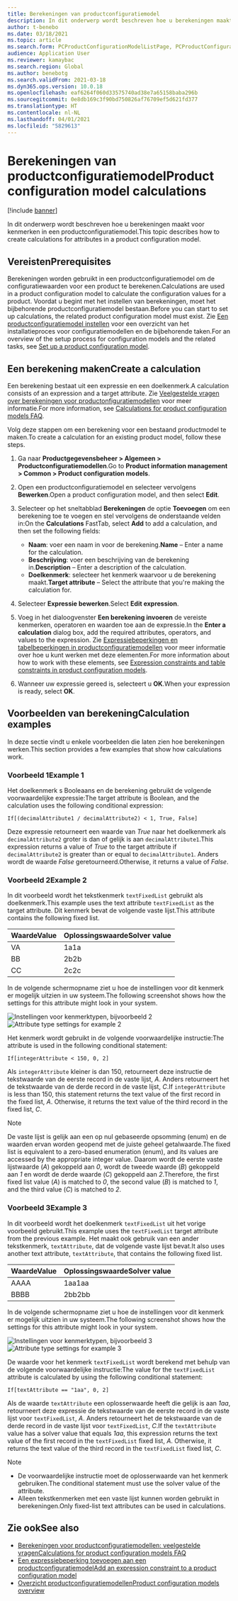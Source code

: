 ```yaml
---
title: Berekeningen van productconfiguratiemodel
description: In dit onderwerp wordt beschreven hoe u berekeningen maakt voor kenmerken in een productconfiguratiemodel
author: t-benebo
ms.date: 03/18/2021
ms.topic: article
ms.search.form: PCProductConfigurationModelListPage, PCProductConfigurationModelDetails
audience: Application User
ms.reviewer: kamaybac
ms.search.region: Global
ms.author: benebotg
ms.search.validFrom: 2021-03-18
ms.dyn365.ops.version: 10.0.18
ms.openlocfilehash: eaf6264f060d33575740ad38e7a65158baba296b
ms.sourcegitcommit: 0e8db169c3f90bd750826af76709ef5d621fd377
ms.translationtype: HT
ms.contentlocale: nl-NL
ms.lasthandoff: 04/01/2021
ms.locfileid: "5829613"
---
```

# <a name="product-configuration-model-calculations"></a><span data-ttu-id="268d6-103">Berekeningen van productconfiguratiemodel</span><span class="sxs-lookup"><span data-stu-id="268d6-103">Product configuration model calculations</span></span>

[!include [banner](../includes/banner.md)]

<span data-ttu-id="268d6-104">In dit onderwerp wordt beschreven hoe u berekeningen maakt voor kenmerken in een productconfiguratiemodel.</span><span class="sxs-lookup"><span data-stu-id="268d6-104">This topic describes how to create calculations for attributes in a product configuration model.</span></span>

## <a name="prerequisites"></a><span data-ttu-id="268d6-105">Vereisten</span><span class="sxs-lookup"><span data-stu-id="268d6-105">Prerequisites</span></span>

<span data-ttu-id="268d6-106">Berekeningen worden gebruikt in een productconfiguratiemodel om de configuratiewaarden voor een product te berekenen.</span><span class="sxs-lookup"><span data-stu-id="268d6-106">Calculations are used in a product configuration model to calculate the configuration values for a product.</span></span> <span data-ttu-id="268d6-107">Voordat u begint met het instellen van berekeningen, moet het bijbehorende productconfiguratiemodel bestaan.</span><span class="sxs-lookup"><span data-stu-id="268d6-107">Before you can start to set up calculations, the related product configuration model must exist.</span></span> <span data-ttu-id="268d6-108">Zie [Een productconfiguratiemodel instellen](set-up-maintain-product-configuration-model.md) voor een overzicht van het installatieproces voor configuratiemodellen en de bijbehorende taken.</span><span class="sxs-lookup"><span data-stu-id="268d6-108">For an overview of the setup process for configuration models and the related tasks, see [Set up a product configuration model](set-up-maintain-product-configuration-model.md).</span></span>

## <a name="create-a-calculation"></a><span data-ttu-id="268d6-109">Een berekening maken</span><span class="sxs-lookup"><span data-stu-id="268d6-109">Create a calculation</span></span>

<span data-ttu-id="268d6-110">Een berekening bestaat uit een expressie en een doelkenmerk.</span><span class="sxs-lookup"><span data-stu-id="268d6-110">A calculation consists of an expression and a target attribute.</span></span> <span data-ttu-id="268d6-111">Zie [Veelgestelde vragen over berekeningen voor productonfiguratiemodellen](calculate-product-configuration-models.md) voor meer informatie.</span><span class="sxs-lookup"><span data-stu-id="268d6-111">For more information, see [Calculations for product configuration models FAQ](calculate-product-configuration-models.md).</span></span>

<span data-ttu-id="268d6-112">Volg deze stappen om een berekening voor een bestaand productmodel te maken.</span><span class="sxs-lookup"><span data-stu-id="268d6-112">To create a calculation for an existing product model, follow these steps.</span></span>

1. <span data-ttu-id="268d6-113">Ga naar **Productgegevensbeheer \> Algemeen \> Productconfiguratiemodellen**.</span><span class="sxs-lookup"><span data-stu-id="268d6-113">Go to **Product information management \> Common \> Product configuration models**.</span></span>
1. <span data-ttu-id="268d6-114">Open een productconfiguratiemodel en selecteer vervolgens **Bewerken**.</span><span class="sxs-lookup"><span data-stu-id="268d6-114">Open a product configuration model, and then select **Edit**.</span></span>
1. <span data-ttu-id="268d6-115">Selecteer op het sneltabblad **Berekeningen** de optie **Toevoegen** om een berekening toe te voegen en stel vervolgens de onderstaande velden in:</span><span class="sxs-lookup"><span data-stu-id="268d6-115">On the **Calculations** FastTab, select **Add** to add a calculation, and then set the following fields:</span></span>

    - <span data-ttu-id="268d6-116">**Naam**: voer een naam in voor de berekening.</span><span class="sxs-lookup"><span data-stu-id="268d6-116">**Name** – Enter a name for the calculation.</span></span>
    - <span data-ttu-id="268d6-117">**Beschrijving**: voer een beschrijving van de berekening in.</span><span class="sxs-lookup"><span data-stu-id="268d6-117">**Description** – Enter a description of the calculation.</span></span>
    - <span data-ttu-id="268d6-118">**Doelkenmerk**: selecteer het kenmerk waarvoor u de berekening maakt.</span><span class="sxs-lookup"><span data-stu-id="268d6-118">**Target attribute** – Select the attribute that you're making the calculation for.</span></span>

1. <span data-ttu-id="268d6-119">Selecteer **Expressie bewerken**.</span><span class="sxs-lookup"><span data-stu-id="268d6-119">Select **Edit expression**.</span></span>
1. <span data-ttu-id="268d6-120">Voeg in het dialoogvenster **Een berekening invoeren** de vereiste kenmerken, operatoren en waarden toe aan de expressie.</span><span class="sxs-lookup"><span data-stu-id="268d6-120">In the **Enter a calculation** dialog box, add the required attributes, operators, and values to the expression.</span></span> <span data-ttu-id="268d6-121">Zie [Expressiebeperkingen en tabelbeperkingen in productconfiguratiemodellen](expression-constraints-table-constraints-product-configuration-models.md) voor meer informatie over hoe u kunt werken met deze elementen.</span><span class="sxs-lookup"><span data-stu-id="268d6-121">For more information about how to work with these elements, see [Expression constraints and table constraints in product configuration models](expression-constraints-table-constraints-product-configuration-models.md).</span></span>
1. <span data-ttu-id="268d6-122">Wanneer uw expressie gereed is, selecteert u **OK**.</span><span class="sxs-lookup"><span data-stu-id="268d6-122">When your expression is ready, select **OK**.</span></span>

## <a name="calculation-examples"></a><span data-ttu-id="268d6-123">Voorbeelden van berekening</span><span class="sxs-lookup"><span data-stu-id="268d6-123">Calculation examples</span></span>

<span data-ttu-id="268d6-124">In deze sectie vindt u enkele voorbeelden die laten zien hoe berekeningen werken.</span><span class="sxs-lookup"><span data-stu-id="268d6-124">This section provides a few examples that show how calculations work.</span></span>

### <a name="example-1"></a><span data-ttu-id="268d6-125">Voorbeeld 1</span><span class="sxs-lookup"><span data-stu-id="268d6-125">Example 1</span></span>

<span data-ttu-id="268d6-126">Het doelkenmerk s Booleaans en de berekening gebruikt de volgende voorwaardelijke expressie:</span><span class="sxs-lookup"><span data-stu-id="268d6-126">The target attribute is Boolean, and the calculation uses the following conditional expression:</span></span>

`If[(decimalAttribute1 / decimalAttribute2) < 1, True, False]`

<span data-ttu-id="268d6-127">Deze expressie retourneert een waarde van *True* naar het doelkenmerk als `decimalAttribute2` groter is dan of gelijk is aan `decimalAttribute1`.</span><span class="sxs-lookup"><span data-stu-id="268d6-127">This expression returns a value of *True* to the target attribute if `decimalAttribute2` is greater than or equal to `decimalAttribute1`.</span></span> <span data-ttu-id="268d6-128">Anders wordt de waarde *False* geretourneerd.</span><span class="sxs-lookup"><span data-stu-id="268d6-128">Otherwise, it returns a value of *False*.</span></span>

### <a name="example-2"></a><span data-ttu-id="268d6-129">Voorbeeld 2</span><span class="sxs-lookup"><span data-stu-id="268d6-129">Example 2</span></span>

<span data-ttu-id="268d6-130">In dit voorbeeld wordt het tekstkenmerk `textFixedList` gebruikt als doelkenmerk.</span><span class="sxs-lookup"><span data-stu-id="268d6-130">This example uses the text attribute `textFixedList` as the target attribute.</span></span> <span data-ttu-id="268d6-131">Dit kenmerk bevat de volgende vaste lijst.</span><span class="sxs-lookup"><span data-stu-id="268d6-131">This attribute contains the following fixed list.</span></span>

| <span data-ttu-id="268d6-132">Waarde</span><span class="sxs-lookup"><span data-stu-id="268d6-132">Value</span></span> | <span data-ttu-id="268d6-133">Oplossingswaarde</span><span class="sxs-lookup"><span data-stu-id="268d6-133">Solver value</span></span> |
|---|---|
| <span data-ttu-id="268d6-134">V</span><span class="sxs-lookup"><span data-stu-id="268d6-134">A</span></span> | <span data-ttu-id="268d6-135">1a</span><span class="sxs-lookup"><span data-stu-id="268d6-135">1a</span></span> |
| <span data-ttu-id="268d6-136">B</span><span class="sxs-lookup"><span data-stu-id="268d6-136">B</span></span> | <span data-ttu-id="268d6-137">2b</span><span class="sxs-lookup"><span data-stu-id="268d6-137">2b</span></span> |
| <span data-ttu-id="268d6-138">C</span><span class="sxs-lookup"><span data-stu-id="268d6-138">C</span></span> | <span data-ttu-id="268d6-139">2c</span><span class="sxs-lookup"><span data-stu-id="268d6-139">2c</span></span> |

<span data-ttu-id="268d6-140">In de volgende schermopname ziet u hoe de instellingen voor dit kenmerk er mogelijk uitzien in uw systeem.</span><span class="sxs-lookup"><span data-stu-id="268d6-140">The following screenshot shows how the settings for this attribute might look in your system.</span></span>

<span data-ttu-id="268d6-141">![Instellingen voor kenmerktypen, bijvoorbeeld 2](media/model-calculations-example2.png "Instellingen voor kenmerktypen, bijvoorbeeld 2")</span><span class="sxs-lookup"><span data-stu-id="268d6-141">![Attribute type settings for example 2](media/model-calculations-example2.png "Attribute type settings for example 2")</span></span>

<span data-ttu-id="268d6-142">Het kenmerk wordt gebruikt in de volgende voorwaardelijke instructie:</span><span class="sxs-lookup"><span data-stu-id="268d6-142">The attribute is used in the following conditional statement:</span></span>

`If[integerAttribute < 150, 0, 2]`

<span data-ttu-id="268d6-143">Als `integerAttribute` kleiner is dan 150, retourneert deze instructie de tekstwaarde van de eerste record in de vaste lijst, *A*. Anders retourneert het de tekstwaarde van de derde record in de vaste lijst, *C*.</span><span class="sxs-lookup"><span data-stu-id="268d6-143">If `integerAttribute` is less than 150, this statement returns the text value of the first record in the fixed list, *A*. Otherwise, it returns the text value of the third record in the fixed list, *C*.</span></span>

> [!NOTE]
> <span data-ttu-id="268d6-144">De vaste lijst is gelijk aan een op nul gebaseerde opsomming (enum) en de waarden ervan worden geopend met de juiste geheel getalwaarde.</span><span class="sxs-lookup"><span data-stu-id="268d6-144">The fixed list is equivalent to a zero-based enumeration (enum), and its values are accessed by the appropriate integer value.</span></span> <span data-ttu-id="268d6-145">Daarom wordt de eerste vaste lijstwaarde (*A*) gekoppeld aan *0*, wordt de tweede waarde (*B*) gekoppeld aan *1* en wordt de derde waarde (*C*) gekoppeld aan *2*.</span><span class="sxs-lookup"><span data-stu-id="268d6-145">Therefore, the first fixed list value (*A*) is matched to *0*, the second value (*B*) is matched to *1*, and the third value (*C*) is matched to *2*.</span></span>

### <a name="example-3"></a><span data-ttu-id="268d6-146">Voorbeeld 3</span><span class="sxs-lookup"><span data-stu-id="268d6-146">Example 3</span></span>

<span data-ttu-id="268d6-147">In dit voorbeeld wordt het doelkenmerk `textFixedList` uit het vorige voorbeeld gebruikt.</span><span class="sxs-lookup"><span data-stu-id="268d6-147">This example uses the `textFixedList` target attribute from the previous example.</span></span> <span data-ttu-id="268d6-148">Het maakt ook gebruik van een ander tekstkenmerk, `textAttribute`, dat de volgende vaste lijst bevat.</span><span class="sxs-lookup"><span data-stu-id="268d6-148">It also uses another text attribute, `textAttribute`, that contains the following fixed list.</span></span>

| <span data-ttu-id="268d6-149">Waarde</span><span class="sxs-lookup"><span data-stu-id="268d6-149">Value</span></span> | <span data-ttu-id="268d6-150">Oplossingswaarde</span><span class="sxs-lookup"><span data-stu-id="268d6-150">Solver value</span></span> |
|---|---|
| <span data-ttu-id="268d6-151">AA</span><span class="sxs-lookup"><span data-stu-id="268d6-151">AA</span></span> | <span data-ttu-id="268d6-152">1aa</span><span class="sxs-lookup"><span data-stu-id="268d6-152">1aa</span></span> |
| <span data-ttu-id="268d6-153">BB</span><span class="sxs-lookup"><span data-stu-id="268d6-153">BB</span></span> | <span data-ttu-id="268d6-154">2bb</span><span class="sxs-lookup"><span data-stu-id="268d6-154">2bb</span></span> |

<span data-ttu-id="268d6-155">In de volgende schermopname ziet u hoe de instellingen voor dit kenmerk er mogelijk uitzien in uw systeem.</span><span class="sxs-lookup"><span data-stu-id="268d6-155">The following screenshot shows how the settings for this attribute might look in your system.</span></span>

<span data-ttu-id="268d6-156">![Instellingen voor kenmerktypen, bijvoorbeeld 3](media/model-calculations-example3.png "Instellingen voor kenmerktypen, bijvoorbeeld 3")</span><span class="sxs-lookup"><span data-stu-id="268d6-156">![Attribute type settings for example 3](media/model-calculations-example3.png "Attribute type settings for example 3")</span></span>

<span data-ttu-id="268d6-157">De waarde voor het kenmerk `textFixedList` wordt berekend met behulp van de volgende voorwaardelijke instructie:</span><span class="sxs-lookup"><span data-stu-id="268d6-157">The value for the `textFixedList` attribute is calculated by using the following conditional statement:</span></span>

`If[textAttribute == "1aa", 0, 2]`

<span data-ttu-id="268d6-158">Als de waarde `textAttribute` een oplosserwaarde heeft die gelijk is aan *1aa*, retourneert deze expressie de tekstwaarde van de eerste record in de vaste lijst voor `textFixedList`, *A*. Anders retourneert het de tekstwaarde van de derde record in de vaste lijst voor `textFixedList`, *C*.</span><span class="sxs-lookup"><span data-stu-id="268d6-158">If the `textAttribute` value has a solver value that equals *1aa*, this expression returns the text value of the first record in the `textFixedList` fixed list, *A*. Otherwise, it returns the text value of the third record in the `textFixedList` fixed list, *C*.</span></span>

> [!NOTE]
> - <span data-ttu-id="268d6-159">De voorwaardelijke instructie moet de oplosserwaarde van het kenmerk gebruiken.</span><span class="sxs-lookup"><span data-stu-id="268d6-159">The conditional statement must use the solver value of the attribute.</span></span>
> - <span data-ttu-id="268d6-160">Alleen tekstkenmerken met een vaste lijst kunnen worden gebruikt in berekeningen.</span><span class="sxs-lookup"><span data-stu-id="268d6-160">Only fixed-list text attributes can be used in calculations.</span></span>

## <a name="see-also"></a><span data-ttu-id="268d6-161">Zie ook</span><span class="sxs-lookup"><span data-stu-id="268d6-161">See also</span></span>

- [<span data-ttu-id="268d6-162">Berekeningen voor productconfiguratiemodellen: veelgestelde vragen</span><span class="sxs-lookup"><span data-stu-id="268d6-162">Calculations for product configuration models FAQ</span></span>](calculate-product-configuration-models.md)
- [<span data-ttu-id="268d6-163">Een expressiebeperking toevoegen aan een productconfiguratiemodel</span><span class="sxs-lookup"><span data-stu-id="268d6-163">Add an expression constraint to a product configuration model</span></span>](tasks/add-expression-constraint-product-configuration-model.md)
- [<span data-ttu-id="268d6-164">Overzicht productconfiguratiemodellen</span><span class="sxs-lookup"><span data-stu-id="268d6-164">Product configuration models overview</span></span>](product-configuration-models.md)
